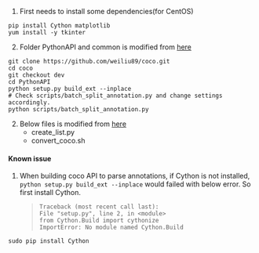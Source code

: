 1. First needs to install some dependencies(for CentOS)
```
pip install Cython matplotlib
yum install -y tkinter
```
2. Folder PythonAPI and common is modified from [here](https://github.com/weiliu89/coco/tree/dev)
```
git clone https://github.com/weiliu89/coco.git
cd coco
git checkout dev
cd PythonAPI
python setup.py build_ext --inplace
# Check scripts/batch_split_annotation.py and change settings accordingly.
python scripts/batch_split_annotation.py
```
2. Below files is modified from [here](https://github.com/intel-analytics/analytics-zoo/tree/master/pipeline/objectDetection/data/coco)
     *   create_list.py
     *   convert_coco.sh


#### Known issue
1. When building coco API to parse annotations, if Cython is not installed, ``` python setup.py build_ext --inplace ``` would failed with below error. So first install Cython.
     >     Traceback (most recent call last):
     >     File "setup.py", line 2, in <module>
     >     from Cython.Build import cythonize
     >     ImportError: No module named Cython.Build
  
 ```
 sudo pip install Cython
 ```
